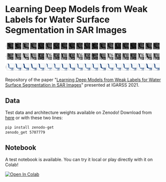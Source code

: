 # Learning Deep Models from Weak Labels for Water Surface Segmentation in SAR Images

![preview image](./images/preview.png)

Repository of the paper "[Learning Deep Models from Weak Labels for Water Surface Segmentation in SAR Images](https://ieeexplore.ieee.org/document/9554647)" presented at IGARSS 2021.

## Data 

Test data and architecture weights available on Zenodo! Download from [here](https://zenodo.org/record/5707779) or with these two lines:

```console
pip install zenodo-get
zenodo_get 5707779
```

## Notebook

A test notebook is available. You can try it local or play directly with it on Colab!     

[![Open In Colab](https://colab.research.google.com/assets/colab-badge.svg)](https://colab.research.google.com/github/francescoasaro/IGARSS21/blob/main/notebooks/IGARSS21.ipynb)
